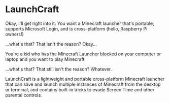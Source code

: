 # LaunchCraft

Okay, I'll get right into it. You want a Minecraft launcher that's portable, supports Microsoft Login, and is cross-platform (hello, Raspberry Pi owners!)

...what's that? That isn't the reason? Okay...

You're a kid who has the Minecraft Launcher blocked on your computer or laptop and you want to play Minecraft.

...what's that? That still isn't the reason? Whatever.

LaunchCraft is a lightweight and portable cross-platform Minecraft launcher that can save and launch multiple instances of Minecraft from the desktop or terminal, and contains built-in tricks to evade Screen Time and other parental controls.

<!--- Insert Link Here -->
